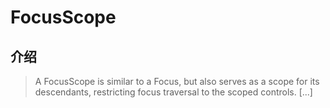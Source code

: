 # FocusScope

## 介绍

> A FocusScope is similar to a Focus, but also serves as a scope for its descendants, restricting focus traversal to the scoped controls. [...]
